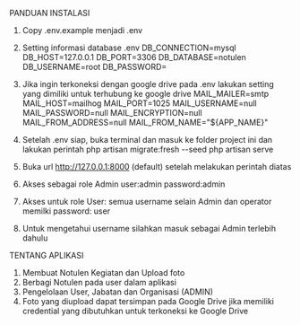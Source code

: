 PANDUAN INSTALASI

1. Copy .env.example menjadi .env

2. Setting informasi database .env
   DB_CONNECTION=mysql
   DB_HOST=127.0.0.1
   DB_PORT=3306
   DB_DATABASE=notulen
   DB_USERNAME=root
   DB_PASSWORD=

3. Jika ingin terkoneksi dengan google drive pada .env lakukan setting yang dimiliki untuk terhubung ke google drive
   MAIL_MAILER=smtp
   MAIL_HOST=mailhog
   MAIL_PORT=1025
   MAIL_USERNAME=null
   MAIL_PASSWORD=null
   MAIL_ENCRYPTION=null
   MAIL_FROM_ADDRESS=null
   MAIL_FROM_NAME="${APP_NAME}"

4. Setelah .env siap, buka terminal dan masuk ke folder project ini dan lakukan perintah
   php artisan migrate:fresh --seed
   php artisan serve

5. Buka url http://127.0.0.1:8000 (default) setelah melakukan perintah diatas

6. Akses sebagai role Admin user:admin password:admin
7. Akses untuk role User: semua username selain Admin dan operator memilki password: user
8. Untuk mengetahui username silahkan masuk sebagai Admin terlebih dahulu

TENTANG APLIKASI

1. Membuat Notulen Kegiatan dan Upload foto
2. Berbagi Notulen pada user dalam aplikasi
3. Pengelolaan User, Jabatan dan Organisasi (ADMIN)
4. Foto yang diupload dapat tersimpan pada Google Drive jika memiliki credential yang dibutuhkan untuk terkoneksi ke Google Drive
